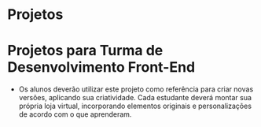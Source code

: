 # Projetos
# Projetos para Turma de Desenvolvimento Front-End
- Os alunos deverão utilizar este projeto como referência para criar novas versões, aplicando sua criatividade. Cada estudante deverá montar sua própria loja virtual, incorporando elementos originais e personalizações de acordo com o que aprenderam.

